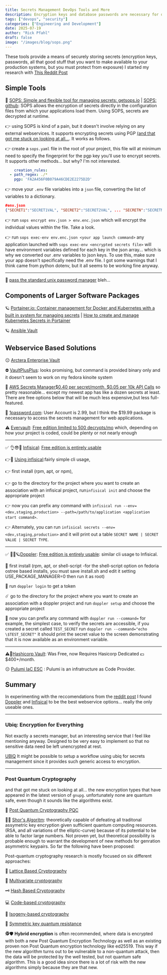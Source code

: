 ```yaml
---
title: Secrets Management DevOps Tools and More
description: Encryption keys and database passwords are necessary for deploying web apps, but where to store them?
tags: ["devops", "security"]
categories: ["Engineering and Development"]
date: 2025-07-19
author: "Rick Pfahl"
draft: false
image: "/images/blog/sops.png"
---
```



These tools provide a means of securely storing secrets (encryption keys, passwords, all that good stuff that you want to make available to your production systems, but you must protect from exposure) I started my research with [This Reddit Post](https://www.reddit.com/r/devops/comments/15zw4dp/so_what_are_you_all_using_for_secret_management/)

## Simple Tools

💫 [SOPS: Simple and flexible tool for managing secrets: getsops.io](https://getsops.io/) | [SOPS: github](https://github.com/getsops/sops): SOPS allows the encryption of secrets directly in the configuration files from which your applications load them. Using SOPS, secrets are decrypted at runtime.

👉 using SOPS is kind of a pain, but it doesn't involve relying on any external webservices. It supports encrypting secrets using PGP [(and that got me stuck on looking at all...](#post-quantum-cryptography). It works as follows.

👉 create a `sops.yaml` file in the root of your project, this file will at minimum need to specify the fingerprint for the pgp key you'll use to encrypt secrets. It supports other methods... but why? I'm not interested.

```yaml
    creation_rules:
  - path_regex: ./*
    pgp: 'FA2A456F0B079A46CDE2E2275D2D'
```

👉 move your `.env` file variables into a `json` file, converting the list of variables to a dictionary.

```json
#env.json
{"SECRET1":"SECRET1VAL", "SECRET2":"SECRET2VAL", ... "SECRETN":"SECRETNVAL"}
```

👉 run `sops encrypt env.json > env.enc.json` which will encrypt the individual values within the file. Take a look.

👉 run `sops exec-env env.enc.json <your app launch command>` any application launched with `sops exec-env <encrypted secrets file>` will have environment variables defined for each key in the json array... which is why we converted our .env variables to json keys. To use this, make sure your app doesn't specifically need the .env file. I got some warnings that I think came from python dotenv, but it all seems to be working fine anyway.

---

🤢 [pass the standard unix password manager](https://www.passwordstore.org/) bleh... 

## Components of Larger Software Packages

🪐 [Portainer.io: Container management for Docker and Kubernetes with a built in system for managing secrets](https://portainer.io) | [How to create and manage Kubernetes Secrets in Portainer](https://www.techrepublic.com/article/portainer-manage-kubernetes-secrets/)

🪐 [Ansible Vault](https://docs.ansible.com/ansible/latest/vault_guide/index.html)

## Webservice Based Solutions

😐 [Arctera Enterprise Vault](https://www.arctera.io/enterprise-vault)

⛔ [VaultPlusPlus](https://vaultplusplus.com/): looks promising, but command is provided binary only and it doesn't seem to work on my fedora kinoite system

🧐 [AWS Secrets Manager](https://aws.amazon.com/secrets-manager/)[$0.40 per secret/month, $0.05 per 10k API Calls](https://aws.amazon.com/secrets-manager/pricing/) so pretty reasonable... except my newest app has like a dozen secrets at least. There are free options below that will be much less expensive,but less full-featured.

🤦 [1password.com](https://1password.com/developers/secrets-management): User Account is 2.99, but I think the $19.99 package is necessary to access the secrets management for web applications.

⚠️ [Evervault](https://docs.evervault.com/getting-started/encryption-101): [Free edition limited to 500 decrypts/mo](https://evervault.com/pricing) which, depending on how your project is coded, could be plenty or not nearly enough

---

✅ 👌😎🧸 [Infisical](https://infisical.com/): [Free edition is entirely usable](https://infisical.com/pricing)

👉🤛 [Using infisical](https://infisical.com/docs/cli/usage):fairly simple cli usage,

‍👉 first install (rpm, apt, or npm),

👉 go to the directory for the project where you want to create an association with an infisical project, run`infisical init` and choose the appropriate project

👉 now you can prefix any command with `infisical run --env=<dev,staging,production> --path=/path/to/application <application start command>`.

👉 Alternately, you can run `infisical secrets --env=<dev,staging,production>` and it will print out a table `SECRET NAME | SECRET VALUE | SECRET TYPE`.

---

✅ 🚀🔮🪐[Doppler](https://www.doppler.com/): [Free edition is entirely usable](https://www.doppler.com/pricing): similar cli usage to Infisical.

🧿 first install (rpm, apt, or shell-script -for the shell-script option on fedoria ostree based installs, you must save install.sh and edit it setting USE_PACKAGE_MANAGER=0 then run it as root)

💫 run `doppler login` to get a token

☄️ go to the directory for the project where you want to create an association with a doppler project and run `doppler setup` and choose the appropriate project

🌌 now you can prefix any command with `doppler run --command=` for example, the simplest case, to verify the secrets are accessible, if you created a secret called `TEST_SECRET` run `doppler run --command="echo \$TEST_SECRET"` it should print the secret value to the screen demonstrating that it is now available as an environment variable.

---

⚠️🤦[Hashicorp Vault](https://www.hashicorp.com/en/products/vault): Was Free, now Requires Hasicorp Dedicated 💵$400+/month.

😐 [Pulumi IaC ESC](https://www.pulumi.com/docs/esc/get-started/) : Pulumi is an infratructure as Code Provider.

## Summary

In experimenting with the reccomendations from the [reddit post](https://www.reddit.com/r/devops/comments/15zw4dp/so_what_are_you_all_using_for_secret_management/) I found [Doppler](https://www.doppler.com/) and [Infisical](https://infisicial.com) to be the best webservice options... really the only useable ones.

---

### Ubiq: Encryption for Everything

Not exactly a secrets manager, but an interesting service that I feel like mentioning anyway. Designed to be very easy to implement so that no sensitive data need be left unencrypted at rest.

[UBIQ](https://www.ubiqsecurity.com/) It might be possible to setup a workflow using ubiq for secrets management since it provides such generic access to encryption.

---

### Post Quantum Cryptography

<a name="post-quantum-cryptography"></a>

and that got me stuck on looking at all... the new encryption types that have appeared in the latest version of `gnupg`. unfortunately none are quantum safe, even though it sounds like the algorithms exist.

🔮 [Post Quantum Cryptography PQC](https://en.wikipedia.org/wiki/Post-quantum_cryptography)

👨‍💻 [Shor's Algoritm](https://en.wikipedia.org/wiki/Shor%27s_algorithm): theoretically capable of defeating all traditonal assymetric key encryption given sufficient quantum computing resources. (RSA, and all variations of the elliptic-curve) because of its potential to be able to factor large numbers. Not proven yet, but theoretical possibility is probable enough to warrant the development of new methods for genration asymmetric keypairs. So far the following have been proposed:

Post-quantum cryptography research is mostly focused on six different approaches:  

🔏 [Lattice Based Cryptography](https://en.wikipedia.org/wiki/Lattice-based_cryptography)

🔑 [Multivariate cryptography](https://en.wikipedia.org/wiki/Multivariate_cryptography)

🗝 [Hash Based Cryptography](https://en.wikipedia.org/wiki/Hash-based_cryptography)

💻 [Code-based cryptography](https://en.wikipedia.org/wiki/McEliece_cryptosystem)

🔢 [Isogeny-based cryptography](https://en.wikipedia.org/wiki/Isogeny)

🔐 [Symmetric key quantum resistance](https://docbox.etsi.org/Workshop/2013/201309_CRYPTOS03_INDUSTRY_SESSION/PITNEYBOWES_PINTSOV.pdf)

🕵🛡️ **Hybrid encryption** is often recommended, where data is encrypted with both a new Post Quantum Encryption Technology as well as an existing proven non Post Quantum encryption technology like ed25519. This way if the new algorithm turns out to be vulnerable to a non-quantum attack, then the data will be protected by the well tested, but not quantum safe algorithm. This is a good idea since there is a lot of risk with the new algorithms simply because they are that new.
